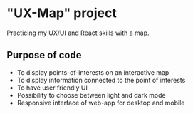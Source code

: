# "UX-Map" project
Practicing my UX/UI and React skills with a map. 

## Purpose of code
- To display points-of-interests on an interactive map
- To display information connected to the point of interests
- To have user friendly UI
- Possibility to choose between light and dark mode
- Responsive interface of web-app for desktop and mobile 